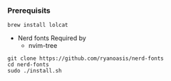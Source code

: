 ### Prerequisits ###

```
brew install lolcat
```

- Nerd fonts
	Required by
	- nvim-tree
```
git clone https://github.com/ryanoasis/nerd-fonts
cd nerd-fonts
sudo ./install.sh

```
